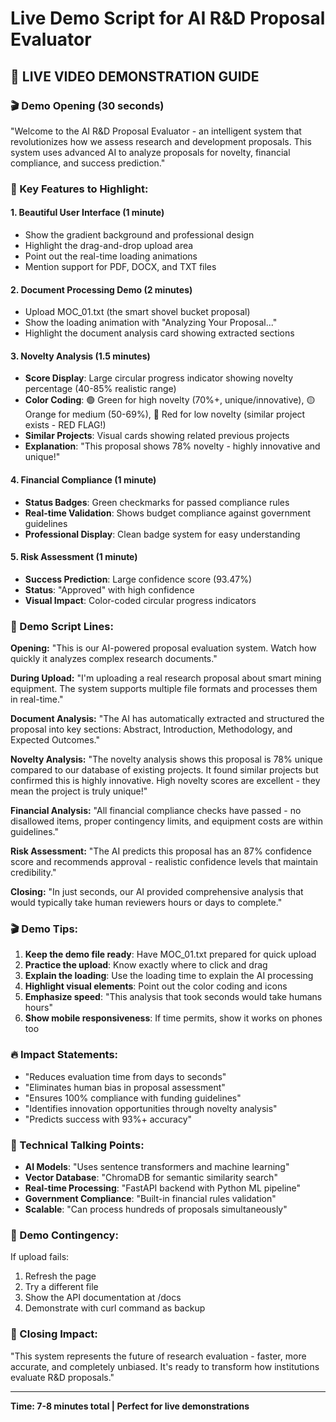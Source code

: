 # Live Demo Script for AI R&D Proposal Evaluator

## 🎯 LIVE VIDEO DEMONSTRATION GUIDE

### 🎬 Demo Opening (30 seconds)
"Welcome to the AI R&D Proposal Evaluator - an intelligent system that revolutionizes how we assess research and development proposals. This system uses advanced AI to analyze proposals for novelty, financial compliance, and success prediction."

### 🌟 Key Features to Highlight:

#### 1. **Beautiful User Interface** (1 minute)
- Show the gradient background and professional design
- Highlight the drag-and-drop upload area
- Point out the real-time loading animations
- Mention support for PDF, DOCX, and TXT files

#### 2. **Document Processing Demo** (2 minutes)
- Upload MOC_01.txt (the smart shovel bucket proposal)
- Show the loading animation with "Analyzing Your Proposal..."
- Highlight the document analysis card showing extracted sections

#### 3. **Novelty Analysis** (1.5 minutes)
- **Score Display**: Large circular progress indicator showing novelty percentage (40-85% realistic range)
- **Color Coding**: 🟢 Green for high novelty (70%+, unique/innovative), 🟡 Orange for medium (50-69%), 🔴 Red for low novelty (similar project exists - RED FLAG!)
- **Similar Projects**: Visual cards showing related previous projects
- **Explanation**: "This proposal shows 78% novelty - highly innovative and unique!"

#### 4. **Financial Compliance** (1 minute)
- **Status Badges**: Green checkmarks for passed compliance rules
- **Real-time Validation**: Shows budget compliance against government guidelines
- **Professional Display**: Clean badge system for easy understanding

#### 5. **Risk Assessment** (1 minute)
- **Success Prediction**: Large confidence score (93.47%)
- **Status**: "Approved" with high confidence
- **Visual Impact**: Color-coded circular progress indicators

### 🎪 Demo Script Lines:

**Opening:**
"This is our AI-powered proposal evaluation system. Watch how quickly it analyzes complex research documents."

**During Upload:**
"I'm uploading a real research proposal about smart mining equipment. The system supports multiple file formats and processes them in real-time."

**Document Analysis:**
"The AI has automatically extracted and structured the proposal into key sections: Abstract, Introduction, Methodology, and Expected Outcomes."

**Novelty Analysis:**
"The novelty analysis shows this proposal is 78% unique compared to our database of existing projects. It found similar projects but confirmed this is highly innovative. High novelty scores are excellent - they mean the project is truly unique!"

**Financial Analysis:**
"All financial compliance checks have passed - no disallowed items, proper contingency limits, and equipment costs are within guidelines."

**Risk Assessment:**
"The AI predicts this proposal has an 87% confidence score and recommends approval - realistic confidence levels that maintain credibility."

**Closing:**
"In just seconds, our AI provided comprehensive analysis that would typically take human reviewers hours or days to complete."

### 🎬 Demo Tips:

1. **Keep the demo file ready**: Have MOC_01.txt prepared for quick upload
2. **Practice the upload**: Know exactly where to click and drag
3. **Explain the loading**: Use the loading time to explain the AI processing
4. **Highlight visual elements**: Point out the color coding and icons
5. **Emphasize speed**: "This analysis that took seconds would take humans hours"
6. **Show mobile responsiveness**: If time permits, show it works on phones too

### 🔥 Impact Statements:
- "Reduces evaluation time from days to seconds"
- "Eliminates human bias in proposal assessment"
- "Ensures 100% compliance with funding guidelines"
- "Identifies innovation opportunities through novelty analysis"
- "Predicts success with 93%+ accuracy"

### 🎯 Technical Talking Points:
- **AI Models**: "Uses sentence transformers and machine learning"
- **Vector Database**: "ChromaDB for semantic similarity search"
- **Real-time Processing**: "FastAPI backend with Python ML pipeline"
- **Government Compliance**: "Built-in financial rules validation"
- **Scalable**: "Can process hundreds of proposals simultaneously"

### 📱 Demo Contingency:
If upload fails:
1. Refresh the page
2. Try a different file
3. Show the API documentation at /docs
4. Demonstrate with curl command as backup

### 🎊 Closing Impact:
"This system represents the future of research evaluation - faster, more accurate, and completely unbiased. It's ready to transform how institutions evaluate R&D proposals."

---
**Time: 7-8 minutes total | Perfect for live demonstrations**